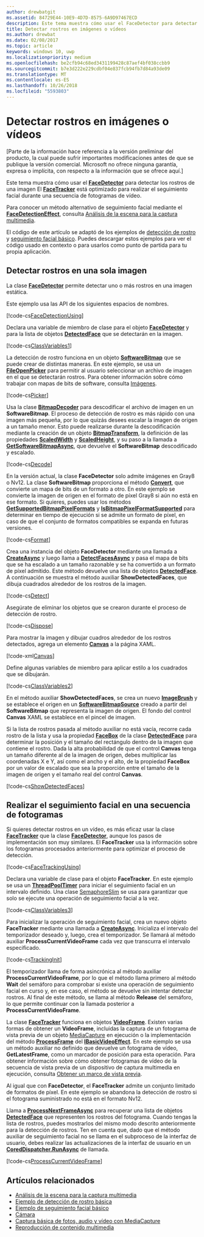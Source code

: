 ```yaml
---
author: drewbatgit
ms.assetid: 84729E44-10E9-4D7D-8575-6A9D97467ECD
description: Este tema muestra cómo usar el FaceDetector para detectar los rostros de una imagen El FaceTracker está optimizado para realizar el seguimiento facial durante una secuencia de fotogramas de vídeo.
title: Detectar rostros en imágenes o vídeos
ms.author: drewbat
ms.date: 02/08/2017
ms.topic: article
keywords: windows 10, uwp
ms.localizationpriority: medium
ms.openlocfilehash: be2cfb94c68ed3431199428c87aef4bf038ccbb9
ms.sourcegitcommit: b7e3d222e229cdbf04e837fcb94fb7d84a93de09
ms.translationtype: MT
ms.contentlocale: es-ES
ms.lasthandoff: 10/26/2018
ms.locfileid: "5593803"
---
```

# <a name="detect-faces-in-images-or-videos"></a>Detectar rostros en imágenes o vídeos



\[Parte de la información hace referencia a la versión preliminar del producto, la cual puede sufrir importantes modificaciones antes de que se publique la versión comercial. Microsoft no ofrece ninguna garantía, expresa o implícita, con respecto a la información que se ofrece aquí.\]

Este tema muestra cómo usar el [**FaceDetector**](https://msdn.microsoft.com/library/windows/apps/dn974129) para detectar los rostros de una imagen El [**FaceTracker**](https://msdn.microsoft.com/library/windows/apps/dn974150) está optimizado para realizar el seguimiento facial durante una secuencia de fotogramas de vídeo.

Para conocer un método alternativo de seguimiento facial mediante el [**FaceDetectionEffect**](https://msdn.microsoft.com/library/windows/apps/dn948776), consulta [Análisis de la escena para la captura multimedia](scene-analysis-for-media-capture.md).

El código de este artículo se adaptó de los ejemplos de [detección de rostro](http://go.microsoft.com/fwlink/p/?LinkId=620512&clcid=0x409) y [seguimiento facial básico](http://go.microsoft.com/fwlink/p/?LinkId=620513&clcid=0x409). Puedes descargar estos ejemplos para ver el código usado en contexto o para usarlos como punto de partida para tu propia aplicación.

## <a name="detect-faces-in-a-single-image"></a>Detectar rostros en una sola imagen

La clase [**FaceDetector**](https://msdn.microsoft.com/library/windows/apps/dn974129) permite detectar uno o más rostros en una imagen estática.

Este ejemplo usa las API de los siguientes espacios de nombres.

[!code-cs[FaceDetectionUsing](./code/FaceDetection_Win10/cs/MainPage.xaml.cs#SnippetFaceDetectionUsing)]

Declara una variable de miembro de clase para el objeto [**FaceDetector**](https://msdn.microsoft.com/library/windows/apps/dn974129) y para la lista de objetos [**DetectedFace**](https://msdn.microsoft.com/library/windows/apps/dn974123) que se detectarán en la imagen.

[!code-cs[ClassVariables1](./code/FaceDetection_Win10/cs/MainPage.xaml.cs#SnippetClassVariables1)]

La detección de rostro funciona en un objeto [**SoftwareBitmap**](https://msdn.microsoft.com/library/windows/apps/dn887358) que se puede crear de distintas maneras. En este ejemplo, se usa un [**FileOpenPicker**](https://msdn.microsoft.com/library/windows/apps/br207847) para permitir al usuario seleccionar un archivo de imagen en el que se detectarán rostros. Para obtener información sobre cómo trabajar con mapas de bits de software, consulta [Imágenes](imaging.md).

[!code-cs[Picker](./code/FaceDetection_Win10/cs/MainPage.xaml.cs#SnippetPicker)]

Usa la clase [**BitmapDecoder**](https://msdn.microsoft.com/library/windows/apps/br226176) para descodificar el archivo de imagen en un **SoftwareBitmap**. El proceso de detección de rostro es más rápido con una imagen más pequeña, por lo que quizás desees escalar la imagen de origen a un tamaño menor. Esto puede realizarse durante la descodificación mediante la creación de un objeto [**BitmapTransform**](https://msdn.microsoft.com/library/windows/apps/br226254), la definición de las propiedades [**ScaledWidth**](https://msdn.microsoft.com/library/windows/apps/br226261) y [**ScaledHeight**](https://msdn.microsoft.com/library/windows/apps/br226260), y su paso a la llamada a [**GetSoftwareBitmapAsync**](https://msdn.microsoft.com/library/windows/apps/dn887332), que devuelve el **SoftwareBitmap** descodificado y escalado.

[!code-cs[Decode](./code/FaceDetection_Win10/cs/MainPage.xaml.cs#SnippetDecode)]

En la versión actual, la clase **FaceDetector** solo admite imágenes en Gray8 o Nv12. La clase **SoftwareBitmap** proporciona el método [**Convert**](https://msdn.microsoft.com/library/windows/apps/dn887362), que convierte un mapa de bits de un formato a otro. En este ejemplo se convierte la imagen de origen en el formato de píxel Gray8 si aún no está en ese formato. Si quieres, puedes usar los métodos [**GetSupportedBitmapPixelFormats**](https://msdn.microsoft.com/library/windows/apps/dn974140) y [**IsBitmapPixelFormatSupported**](https://msdn.microsoft.com/library/windows/apps/dn974142) para determinar en tiempo de ejecución si se admite un formato de píxel, en caso de que el conjunto de formatos compatibles se expanda en futuras versiones.

[!code-cs[Format](./code/FaceDetection_Win10/cs/MainPage.xaml.cs#SnippetFormat)]

Crea una instancia del objeto **FaceDetector** mediante una llamada a [**CreateAsync**](https://msdn.microsoft.com/library/windows/apps/dn974132) y luego llama a [**DetectFacesAsync**](https://msdn.microsoft.com/library/windows/apps/dn974134) y pasa el mapa de bits que se ha escalado a un tamaño razonable y se ha convertido a un formato de píxel admitido. Este método devuelve una lista de objetos [**DetectedFace**](https://msdn.microsoft.com/library/windows/apps/dn974123). A continuación se muestra el método auxiliar **ShowDetectedFaces**, que dibuja cuadrados alrededor de los rostros de la imagen.

[!code-cs[Detect](./code/FaceDetection_Win10/cs/MainPage.xaml.cs#SnippetDetect)]

Asegúrate de eliminar los objetos que se crearon durante el proceso de detección de rostro.

[!code-cs[Dispose](./code/FaceDetection_Win10/cs/MainPage.xaml.cs#SnippetDispose)]

Para mostrar la imagen y dibujar cuadros alrededor de los rostros detectados, agrega un elemento [**Canvas**](https://msdn.microsoft.com/library/windows/apps/br209267) a la página XAML.

[!code-xml[Canvas](./code/FaceDetection_Win10/cs/MainPage.xaml#SnippetCanvas)]

Define algunas variables de miembro para aplicar estilo a los cuadrados que se dibujarán.

[!code-cs[ClassVariables2](./code/FaceDetection_Win10/cs/MainPage.xaml.cs#SnippetClassVariables2)]

En el método auxiliar **ShowDetectedFaces**, se crea un nuevo [**ImageBrush**](https://msdn.microsoft.com/library/windows/apps/br210101) y se establece el origen en un [**SoftwareBitmapSource**](https://msdn.microsoft.com/library/windows/apps/dn997854) creado a partir del **SoftwareBitmap** que representa la imagen de origen. El fondo del control **Canvas** XAML se establece en el pincel de imagen.

Si la lista de rostros pasada al método auxiliar no está vacía, recorre cada rostro de la lista y usa la propiedad [**FaceBox**](https://msdn.microsoft.com/library/windows/apps/dn974126) de la clase [**DetectedFace**](https://msdn.microsoft.com/library/windows/apps/dn974123) para determinar la posición y el tamaño del rectángulo dentro de la imagen que contiene el rostro. Dada la alta probabilidad de que el control **Canvas** tenga un tamaño diferente al de la imagen de origen, debes multiplicar las coordenadas X e Y, así como el ancho y el alto, de la propiedad **FaceBox** por un valor de escalado que sea la proporción entre el tamaño de la imagen de origen y el tamaño real del control **Canvas**.

[!code-cs[ShowDetectedFaces](./code/FaceDetection_Win10/cs/MainPage.xaml.cs#SnippetShowDetectedFaces)]

## <a name="track-faces-in-a-sequence-of-frames"></a>Realizar el seguimiento facial en una secuencia de fotogramas

Si quieres detectar rostros en un vídeo, es más eficaz usar la clase [**FaceTracker**](https://msdn.microsoft.com/library/windows/apps/dn974150) que la clase [**FaceDetector**](https://msdn.microsoft.com/library/windows/apps/dn974129), aunque los pasos de implementación son muy similares. El **FaceTracker** usa la información sobre los fotogramas procesados anteriormente para optimizar el proceso de detección.

[!code-cs[FaceTrackingUsing](./code/FaceDetection_Win10/cs/MainPage.xaml.cs#SnippetFaceTrackingUsing)]

Declara una variable de clase para el objeto **FaceTracker**. En este ejemplo se usa un [**ThreadPoolTimer**](https://msdn.microsoft.com/library/windows/apps/br230587) para iniciar el seguimiento facial en un intervalo definido. Una clase [SemaphoreSlim](https://msdn.microsoft.com/library/system.threading.semaphoreslim.aspx) se usa para garantizar que solo se ejecute una operación de seguimiento facial a la vez.

[!code-cs[ClassVariables3](./code/FaceDetection_Win10/cs/MainPage.xaml.cs#SnippetClassVariables3)]

Para inicializar la operación de seguimiento facial, crea un nuevo objeto **FaceTracker** mediante una llamada a [**CreateAsync**](https://msdn.microsoft.com/library/windows/apps/dn974151). Inicializa el intervalo del temporizador deseado y, luego, crea el temporizador. Se llamará al método auxiliar **ProcessCurrentVideoFrame** cada vez que transcurra el intervalo especificado.

[!code-cs[TrackingInit](./code/FaceDetection_Win10/cs/MainPage.xaml.cs#SnippetTrackingInit)]

El temporizador llama de forma asincrónica al método auxiliar **ProcessCurrentVideoFrame**, por lo que el método llama primero al método **Wait** del semáforo para comprobar si existe una operación de seguimiento facial en curso y, en ese caso, el método se devuelve sin intentar detectar rostros. Al final de este método, se llama al método **Release** del semáforo, lo que permite continuar con la llamada posterior a **ProcessCurrentVideoFrame**.

La clase [**FaceTracker**](https://msdn.microsoft.com/library/windows/apps/dn974150) funciona en objetos [**VideoFrame**](https://msdn.microsoft.com/library/windows/apps/dn930917). Existen varias formas de obtener un **VideoFrame**, incluidas la captura de un fotograma de vista previa de un objeto [MediaCapture](capture-photos-and-video-with-mediacapture.md) en ejecución o la implementación del método [**ProcessFrame**](https://msdn.microsoft.com/library/windows/apps/dn764784) del [**IBasicVideoEffect**](https://msdn.microsoft.com/library/windows/apps/dn764788). En este ejemplo se usa un método auxiliar no definido que devuelve un fotograma de vídeo, **GetLatestFrame**, como un marcador de posición para esta operación. Para obtener información sobre cómo obtener fotogramas de vídeo de la secuencia de vista previa de un dispositivo de captura multimedia en ejecución, consulta [Obtener un marco de vista previa](get-a-preview-frame.md).

Al igual que con **FaceDetector**, el **FaceTracker** admite un conjunto limitado de formatos de píxel. En este ejemplo se abandona la detección de rostro si el fotograma suministrado no está en el formato Nv12.

Llama a [**ProcessNextFrameAsync**](https://msdn.microsoft.com/library/windows/apps/dn974157) para recuperar una lista de objetos [**DetectedFace**](https://msdn.microsoft.com/library/windows/apps/dn974123) que representen los rostros del fotograma. Cuando tengas la lista de rostros, puedes mostrarlos del mismo modo descrito anteriormente para la detección de rostros. Ten en cuenta que, dado que el método auxiliar de seguimiento facial no se llama en el subproceso de la interfaz de usuario, debes realizar las actualizaciones de la interfaz de usuario en un [**CoredDispatcher.RunAsync**](https://msdn.microsoft.com/library/windows/apps/hh750317) de llamada.

[!code-cs[ProcessCurrentVideoFrame](./code/FaceDetection_Win10/cs/MainPage.xaml.cs#SnippetProcessCurrentVideoFrame)]

## <a name="related-topics"></a>Artículos relacionados

* [Análisis de la escena para la captura multimedia](scene-analysis-for-media-capture.md)
* [Ejemplo de detección de rostro básica](http://go.microsoft.com/fwlink/p/?LinkId=620512&clcid=0x409)
* [Ejemplo de seguimiento facial básico](http://go.microsoft.com/fwlink/p/?LinkId=620513&clcid=0x409)
* [Cámara](camera.md)
* [Captura básica de fotos, audio y vídeo con MediaCapture](basic-photo-video-and-audio-capture-with-MediaCapture.md)
* [Reproducción de contenido multimedia](media-playback.md)
